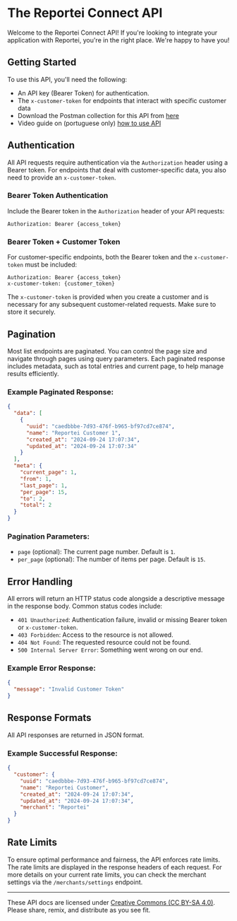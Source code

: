 The Reportei Connect API
==================

Welcome to the Reportei Connect API! If you're looking to integrate your application with Reportei, you're in the right place. We're happy to have you!

## Getting Started

To use this API, you'll need the following:

- An API key (Bearer Token) for authentication.
- The `x-customer-token` for endpoints that interact with specific customer data
- Download the Postman collection for this API from [here](./sections/Reportei%20Connect.postman_collection.json)
- Video guide on (portuguese only) [how to use API](https://www.loom.com/share/2d692418e459450ab02280034ba3a31c?sid=06e3646f-fb91-4352-be7a-9ae558877914) 

## Authentication

All API requests require authentication via the `Authorization` header using a Bearer token. For endpoints that deal with customer-specific data, you also need to provide an `x-customer-token`.

### Bearer Token Authentication

Include the Bearer token in the `Authorization` header of your API requests:

```
Authorization: Bearer {access_token}
```

### Bearer Token + Customer Token

For customer-specific endpoints, both the Bearer token and the `x-customer-token` must be included:

```
Authorization: Bearer {access_token}
x-customer-token: {customer_token}
```

The `x-customer-token` is provided when you create a customer and is necessary for any subsequent customer-related requests. Make sure to store it securely.

## Pagination

Most list endpoints are paginated. You can control the page size and navigate through pages using query parameters. Each paginated response includes metadata, such as total entries and current page, to help manage results efficiently.

### Example Paginated Response:

```json
{
  "data": [
    {
      "uuid": "caedbbbe-7d93-476f-b965-bf97cd7ce874",
      "name": "Reportei Customer 1",
      "created_at": "2024-09-24 17:07:34",
      "updated_at": "2024-09-24 17:07:34"
    }
  ],
  "meta": {
    "current_page": 1,
    "from": 1,
    "last_page": 1,
    "per_page": 15,
    "to": 2,
    "total": 2
  }
}
```

### Pagination Parameters:

- `page` (optional): The current page number. Default is `1`.
- `per_page` (optional): The number of items per page. Default is `15`.

## Error Handling

All errors will return an HTTP status code alongside a descriptive message in the response body. Common status codes include:

- `401 Unauthorized`: Authentication failure, invalid or missing Bearer token or `x-customer-token`.
- `403 Forbidden`: Access to the resource is not allowed.
- `404 Not Found`: The requested resource could not be found.
- `500 Internal Server Error`: Something went wrong on our end.

### Example Error Response:

```json
{
  "message": "Invalid Customer Token"
}
```

## Response Formats

All API responses are returned in JSON format.

### Example Successful Response:

```json
{
  "customer": {
    "uuid": "caedbbbe-7d93-476f-b965-bf97cd7ce874",
    "name": "Reportei Customer",
    "created_at": "2024-09-24 17:07:34",
    "updated_at": "2024-09-24 17:07:34",
    "merchant": "Reportei"
  }
}
```

## Rate Limits

To ensure optimal performance and fairness, the API enforces rate limits. The rate limits are displayed in the response headers of each request. For more details on your current rate limits, you can check the merchant settings via the `/merchants/settings` endpoint.

-------

These API docs are licensed under [Creative Commons (CC BY-SA 4.0)](http://creativecommons.org/licenses/by-sa/4.0/). Please share, remix, and distribute as you see fit.
